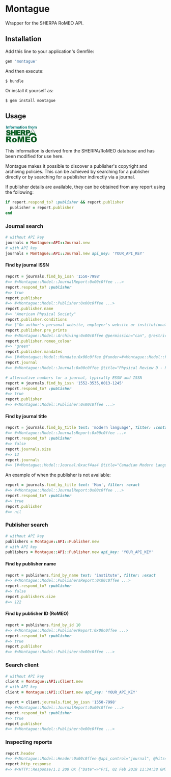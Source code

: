 # Montague

Wrapper for the SHERPA RoMEO API.

## Installation

Add this line to your application's Gemfile:

```ruby
gem 'montague'
```

And then execute:

    $ bundle

Or install it yourself as:

    $ gem install montague

## Usage

<a href="http://www.sherpa.ac.uk/romeo.php"><img src="romeosmall.jpg" width="100" height="54" alt="SHERPA/RoMEO Database" border="0"></a>

This information is derived from the SHERPA/RoMEO database and has been modified for use here.

Montague makes it possible to discover a publisher's copyright and archiving policies. This can be achieved by searching for a publisher directly or by searching for a publisher indirectly via a journal.

If publisher details are available, they can be obtained from any report using the following:

```ruby
if report.respond_to? :publisher && report.publisher
  publisher = report.publisher
end
```


### Journal search
```ruby
# without API key
journals = Montague::API::Journal.new
# with API key
journals = Montague::API::Journal.new api_key: 'YOUR_API_KEY'
```

#### Find by journal ISSN
```ruby
report = journals.find_by_issn '1550-7998'
#=> #<Montague::Model::JournalReport:0x00c0ffee ...>
report.respond_to? :publisher
#=> true
report.publisher
#=> #<Montague::Model::Publisher:0x00c0ffee ...>
report.publisher.name
#=> "American Physical Society"
report.publisher.conditions
#=> ["On author's personal website, employer's website or institutional repository", ...]
report.publisher.pre_prints
#=> #<Montague::Model::Archiving:0x00c0ffee @permission="can", @restrictions=[]>
report.publisher.romeo_colour
#=> "green"
report.publisher.mandates
#=> [#<Montague::Model::Mandate:0x00c0ffee @funder=#<Montague::Model::Funder:0x00c0ffee @name="Australian Research Council", @acronym="ARC">, @publisher_complies="yes", @compliance_type="Compliant", @selected_titles="no">, ...]
report.journal
#=> #<Montague::Model::Journal:0x00c0ffee @title="Physical Review D - Particles, Fields, Gravitation and Cosmology", @issn="1550-7998">
```

```ruby
# alternative numbers for a journal, typically ESSN and ISSN
report = journals.find_by_issn '1552-3535,0013-1245'
report.respond_to? :publisher
#=> true
report.publisher
#=> #<Montague::Model::Publisher:0x00c0ffee ...>
```

#### Find by journal title
```ruby
report = journals.find_by_title text: 'modern language', filter: :contains
#=> #<Montague::Model::JournalsReport:0x00c0ffee ...>
report.respond_to? :publisher
#=> false
report.journals.size
#=> 13
report.journals
#=> [#<Montague::Model::Journal:0xacf4aa4 @title="Canadian Modern Language Review / Revue canadian des langues vivantes", @issn="0008-4506">, ...]
```

An example of when the publisher is not available:

```ruby
report = journals.find_by_title text: 'Man', filter: :exact
#=> #<Montague::Model::JournalReport:0x00c0ffee ...>
report.respond_to? :publisher
#=> true
report.publisher
#=> nil
```

### Publisher search
```ruby
# without API key
publishers = Montague::API::Publisher.new
# with API key
publishers = Montague::API::Publisher.new api_key: 'YOUR_API_KEY'
```

#### Find by publisher name
```ruby
report = publishers.find_by_name text: 'institute', filter: :exact
#=> #<Montague::Model::PublishersReport:0x00c0ffee ...>
report.respond_to? :publisher
#=> false
report.publishers.size
#=> 122
```

#### Find by publisher ID (RoMEO)
```ruby
report = publishers.find_by_id 10
#=> #<Montague::Model::PublisherReport:0x00c0ffee ...>
report.respond_to? :publisher
#=> true
report.publisher
#=> #<Montague::Model::Publisher:0x00c0ffee ...>
```

### Search client
```ruby
# without API key
client = Montague::API::Client.new
# with API key
client = Montague::API::Client.new api_key: 'YOUR_API_KEY'
```

```ruby
report = client.journals.find_by_issn '1550-7998'
#=> #<Montague::Model::JournalReport:0x00c0ffee ...>
report.respond_to? :publisher
#=> true
report.publisher
#=> #<Montague::Model::Publisher:0x00c0ffee ...>
```

### Inspecting reports
```ruby
report.header
#=> #<Montague::Model::Header:0x00c0ffee @api_control="journal", @hits=1, @message=nil, @outcome="singleJournal">
report.http_response
#=> #<HTTP::Response/1.1 200 OK {"Date"=>"Fri, 02 Feb 2018 11:34:38 GMT", "Server"=>"Apache/2.4.7 (Ubuntu)", "X-Powered-By"=>"PHP/5.5.9-1ubuntu4.22", "Access-Control-Allow-Origin"=>"*", "Vary"=>"Accept-Encoding", "Content-Length"=>"5056", "Connection"=>"close", "Content-Type"=>"text/xml"}>
```

